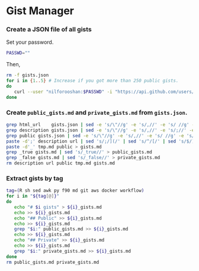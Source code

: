 # Gist Manager

### Create a JSON file of all gists

Set your password.

```sh
PASSWD=""
```

Then,

```sh
rm -f gists.json
for i in {1..5} # Increase if you got more than 250 public gists.
do
   curl --user "nilforooshan:$PASSWD" -i "https://api.github.com/users/nilforooshan/gists?&page=$i&per_page=50" >> gists.json
done
```

### Create `public_gists.md` and `private_gists.md` from `gists.json`.

```sh
grep html_url    gists.json | sed -e 's/\"//g' -e 's/,//' -e 's/ //g' -e 's/html_url://' | grep -v nilforooshan > url
grep description gists.json | sed -e 's/\"//g' -e 's/,//' -e 's/;//' -e 's/    description: //' > description
grep public gists.json | sed -e 's/\"//g' -e 's/,//' -e 's/ //g' -e 's/public://' > public
paste -d';' description url | sed 's/;/](/' | sed 's/^/[/' | sed 's/$/)   /' > tmp.md
paste -d'_' tmp.md public > gists.md
grep _true gists.md | sed 's/_true//' > public_gists.md
grep _false gists.md | sed 's/_false//' > private_gists.md
rm description url public tmp.md gists.md
```

### Extract gists by tag

```sh
tag=(R sh sed awk py f90 md git aws docker workflow)
for i in "${tag[@]}"
do
   echo "# $i gists" > ${i}_gists.md
   echo >> ${i}_gists.md
   echo "## Public" >> ${i}_gists.md
   echo >> ${i}_gists.md
   grep "$i:" public_gists.md >> ${i}_gists.md
   echo >> ${i}_gists.md
   echo "## Private" >> ${i}_gists.md
   echo >> ${i}_gists.md
   grep "$i:" private_gists.md >> ${i}_gists.md
done
rm public_gists.md private_gists.md
```
